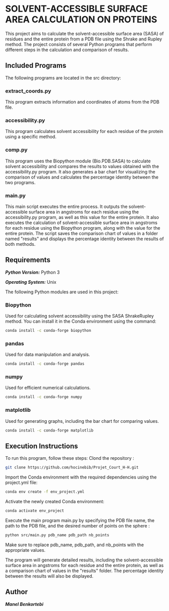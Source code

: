 
# SOLVENT-ACCESSIBLE SURFACE AREA CALCULATION ON PROTEINS
This project aims to calculate the solvent-accessible surface area (SASA) of residues and the entire protein from a PDB file using the Shrake and Rupley method.  The project consists of several Python programs that perform different steps in the calculation and comparison of results.

## Included Programs
The following programs are located in the src directory:
### extract_coords.py
This program extracts information and coordinates of atoms from the PDB file.

### accessibility.py
This program calculates solvent accessibility for each residue of the protein using a specific method.

### comp.py
This program uses the Biopython module (Bio.PDB.SASA) to calculate solvent accessibility and compares the results to values obtained with the accessibility.py program. It also generates a bar chart for visualizing the comparison of values and calculates the percentage identity between the two programs.

### main.py
This main script executes the entire process. It outputs the solvent-accessible surface area in angstroms for each residue using the accessibility.py program, as well as this value for the entire protein. It also executes the calculation of solvent-accessible surface area in angstroms for each residue using the Biopython program, along with the value for the entire protein. The script saves the comparison chart of values in a folder named "results" and displays the percentage identity between the results of both methods.

## Requirements

***Python Version:*** Python 3

***Operating System:*** Unix

The following Python modules are used in this project:

### Biopython
Used for calculating solvent accessibility using the SASA ShrakeRupley method. You can install it in the Conda environment using the command:

```bash
conda install -c conda-forge biopython
```
### pandas
Used for data manipulation and analysis. 

```bash
conda install -c conda-forge pandas
```

### numpy
Used for efficient numerical calculations.

```bash
conda install -c conda-forge numpy
```

### matplotlib
Used for generating graphs, including the bar chart for comparing values. 
```bash
conda install -c conda-forge matplotlib
```


## Execution Instructions
To run this program, follow these steps:
Clond the repository :
```bash
git clone https://github.com/hocinebib/Projet_Court_H-H.git
```

Import the Conda environment with the required dependencies using the project.yml file:

```bash
conda env create -f env_project.yml
```

Activate the newly created Conda environment:
```bash
conda activate env_project
```

Execute the main program main.py by specifying the PDB file name, the path to the PDB file, and the desired number of points on the sphere :
```bash
python src/main.py pdb_name pdb_path nb_points
```

Make sure to replace pdb_name, pdb_path, and nb_points with the appropriate values.

The program will generate detailed results, including the solvent-accessible surface area in angstroms for each residue and the entire protein, as well as a comparison chart of values in the "results" folder. The percentage identity between the results will also be displayed.

## Author

***Manel Benkortebi***
